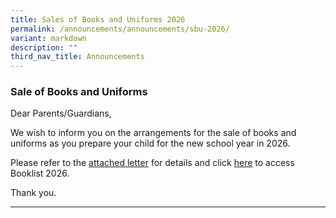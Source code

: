```yaml
---
title: Sales of Books and Uniforms 2026
permalink: /announcements/announcements/sbu-2026/
variant: markdown
description: ""
third_nav_title: Announcements
---
```

### Sale of Books and Uniforms

Dear Parents/Guardians,

We wish to inform you on the arrangements for the sale of books and uniforms as you prepare your child for the new school year in 2026.

Please refer to the [attached letter](/files/Announcements/2025_Sale_of_Books_and_Uniforms_Ltr_to_parents_Final.pdf) for details and click [here](https://www.serangoonsec.moe.edu.sg/parents-and-students/general-matters/booklists-2026/) to access Booklist 2026. 

Thank you.

<hr>
